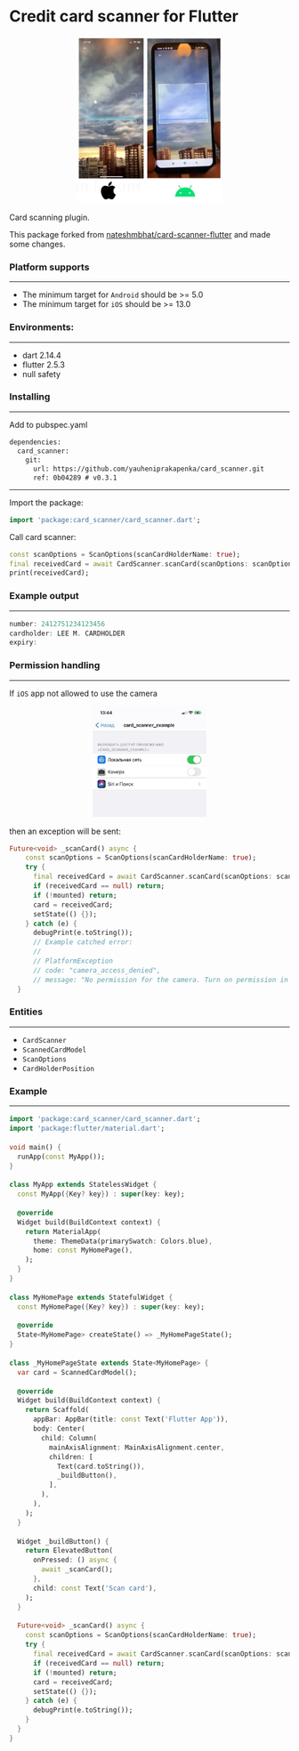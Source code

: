 # Credit card scanner for Flutter
<p align="center">
    <img src=".github/ui.jpg" height="300">
</p>

Card scanning plugin.

This package forked from 
[nateshmbhat/card-scanner-flutter](https://github.com/nateshmbhat/card-scanner-flutter) and made some changes.

### Platform supports
---

- The minimum target for `Android` should be >= 5.0 
- The minimum target for `iOS` should be >= 13.0

### Environments:
---

- dart 2.14.4
- flutter 2.5.3
- null safety

### Installing
---
Add to pubspec.yaml

```
dependencies:
  card_scanner:
    git:
      url: https://github.com/yauheniprakapenka/card_scanner.git
      ref: 0b04289 # v0.3.1
```
---

Import the package:

```dart
import 'package:card_scanner/card_scanner.dart';
```

Call card scanner:
```dart
const scanOptions = ScanOptions(scanCardHolderName: true);
final receivedCard = await CardScanner.scanCard(scanOptions: scanOptions);
print(receivedCard);
```

### Example output
---

```dart
number: 2412751234123456
cardholder: LEE M. CARDHOLDER
expiry:
```

### Permission handling
---

If `iOS` app not allowed to use the camera

<p align="center">
    <img src=".github/ios_camera_setting.jpg" height="200">
</p>

then an exception will be sent:

```dart
Future<void> _scanCard() async {
    const scanOptions = ScanOptions(scanCardHolderName: true);
    try {
      final receivedCard = await CardScanner.scanCard(scanOptions: scanOptions);
      if (receivedCard == null) return;
      if (!mounted) return;
      card = receivedCard;
      setState(() {});
    } catch (e) {
      debugPrint(e.toString());
      // Example catched error:
      //
      // PlatformException
      // code: "camera_access_denied", 
      // message: "No permission for the camera. Turn on permission in app settings"
  }
```


### Entities
---

- `CardScanner` 
- `ScannedCardModel`
- `ScanOptions`
- `CardHolderPosition`

### Example
---

```dart
import 'package:card_scanner/card_scanner.dart';
import 'package:flutter/material.dart';

void main() {
  runApp(const MyApp());
}

class MyApp extends StatelessWidget {
  const MyApp({Key? key}) : super(key: key);

  @override
  Widget build(BuildContext context) {
    return MaterialApp(
      theme: ThemeData(primarySwatch: Colors.blue),
      home: const MyHomePage(),
    );
  }
}

class MyHomePage extends StatefulWidget {
  const MyHomePage({Key? key}) : super(key: key);

  @override
  State<MyHomePage> createState() => _MyHomePageState();
}

class _MyHomePageState extends State<MyHomePage> {
  var card = ScannedCardModel();

  @override
  Widget build(BuildContext context) {
    return Scaffold(
      appBar: AppBar(title: const Text('Flutter App')),
      body: Center(
        child: Column(
          mainAxisAlignment: MainAxisAlignment.center,
          children: [
            Text(card.toString()),
            _buildButton(),
          ],
        ),
      ),
    );
  }

  Widget _buildButton() {
    return ElevatedButton(
      onPressed: () async {
        await _scanCard();
      },
      child: const Text('Scan card'),
    );
  }

  Future<void> _scanCard() async {
    const scanOptions = ScanOptions(scanCardHolderName: true);
    try {
      final receivedCard = await CardScanner.scanCard(scanOptions: scanOptions);
      if (receivedCard == null) return;
      if (!mounted) return;
      card = receivedCard;
      setState(() {});
    } catch (e) {
      debugPrint(e.toString());
    }
  }
}

```